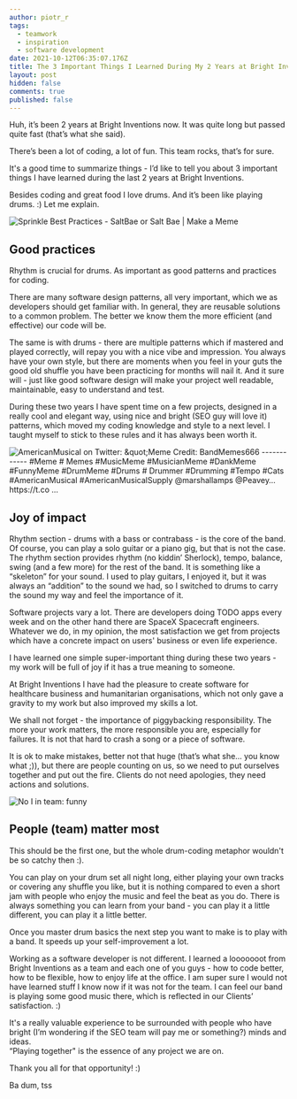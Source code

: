 ```yaml
---
author: piotr_r
tags:
  - teamwork
  - inspiration
  - software development
date: 2021-10-12T06:35:07.176Z
title: The 3 Important Things I Learned During My 2 Years at Bright Inventions
layout: post
hidden: false
comments: true
published: false
---
```

Huh, it’s been 2 years at Bright Inventions now. It was quite long but passed quite fast (that’s what she said). 

There’s been a lot of coding, a lot of fun. This team rocks, that’s for sure.

It's a good time to summarize things - I’d like to tell you about 3 important things I have learned during the last 2 years at Bright Inventions.

Besides coding and great food I love drums. And it’s been like playing drums. :) Let me explain.



![Sprinkle Best Practices - SaltBae or Salt Bae | Make a Meme](https://media.makeameme.org/created/sprinkle-best-practices.jpg)

## **Good practices**

Rhythm is crucial for drums. As important as good patterns and practices for coding.

There are many software design patterns, all very important, which we as developers should get familiar with. In general, they are reusable solutions to a common problem. The better we know them the more efficient (and effective) our code will be. 

The same is with drums - there are multiple patterns which if mastered and played correctly, will repay you with a nice vibe and impression. You always have your own style, but there are moments when you feel in your guts the good old shuffle you have been practicing for months will nail it. And it sure will - just like good software design will make your project well readable, maintainable, easy to understand and test.

During these two years I have spent time on a few projects, designed in a really cool and elegant way, using nice and bright (SEO guy will love it) patterns, which moved my coding knowledge and style to a next level. I taught myself to stick to these rules and it has always been worth it.





![AmericanMusical on Twitter: \&quot;Meme Credit: BandMemes666 ------------ #Meme # Memes #MusicMeme #MusicianMeme #DankMeme #FunnyMeme #DrumMeme #Drums # Drummer #Drumming #Tempo #Cats #AmericanMusical #AmericanMusicalSupply  @marshallamps @Peavey… https://t.co ...](https://pbs.twimg.com/media/ESItlZbW4AQfyLZ.jpg)

## Joy of impact

Rhythm section - drums with a bass or contrabass - is the core of the band. Of course, you can play a solo guitar or a piano gig, but that is not the case. The rhythm section provides rhythm (no kiddin’ Sherlock), tempo, balance, swing (and a few more) for the rest of the band. It is something like a “skeleton” for your sound. I used to play guitars, I enjoyed it, but it was always an “addition” to the sound we had, so I switched to drums to carry the sound my way and feel the importance of it.

Software projects vary a lot. There are developers doing TODO apps every week and on the other hand there are SpaceX Spacecraft engineers. Whatever we do, in my opinion, the most satisfaction we get from projects which have a concrete impact on users' business or even life experience. 

I have learned one simple super-important thing during these two years - my work will be full of joy if it has a true meaning to someone.

At Bright Inventions I have had the pleasure to create software for healthcare business and humanitarian organisations, which not only gave a gravity to my work but also improved my skills a lot.

We shall not forget - the importance of piggybacking responsibility. The more your work matters, the more responsible you are, especially for failures. It is not that hard to crash a song or a piece of software.

It is ok to make mistakes, better not that huge (that’s what she… you know what ;)), but there are people counting on us, so we need to put ourselves together and put out the fire. Clients do not need apologies, they need actions and solutions.





![No I in team: funny](https://i.redd.it/xdvlvnnp9gd11.jpg)

## People (team) matter most ﻿ ﻿

This should be the first one, but the whole drum-coding metaphor wouldn't  be so catchy then :).

You can play on your drum set all night long, either playing your own tracks or covering any shuffle you like, but it is nothing compared to even a short jam with people who enjoy the music and feel the beat as you do. There is always something you can learn from your band - you can play it a little different, you can play it a little better. 

Once you master drum basics the next step you want to make is to play with a band. It speeds up your self-improvement a lot.

Working as a software developer is not different. I learned a looooooot from Bright Inventions as a team and each one of you guys - how to code better, how to be flexible, how to enjoy life at the office. I am super sure I would not have learned stuff I know now if it was not for the team. I can feel our band is playing some good music there, which is reflected in our Clients’ satisfaction. :)

It's a really valuable experience to be surrounded with people who have bright (I’m wondering if the SEO team will pay me or something?) minds and ideas.\
“Playing together" is the essence of any project we are on.

Thank you all for that opportunity! :)

Ba dum, tss